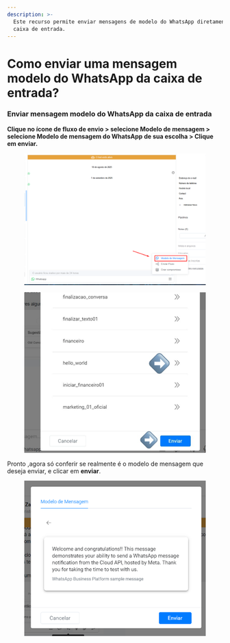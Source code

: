 ```yaml
---
description: >-
  Este recurso permite enviar mensagens de modelo do WhatsApp diretamente da
  caixa de entrada.
---
```


# Como enviar uma mensagem modelo do WhatsApp da caixa de entrada?

### **Enviar mensagem modelo do WhatsApp da caixa de entrada**

**Clique no ícone de fluxo de envio > selecione Modelo de mensagem > selecione Modelo de mensagem do WhatsApp de sua escolha > Clique em enviar.**

<figure><img src="../.gitbook/assets/image.png" alt=""><figcaption></figcaption></figure>

<figure><img src="../.gitbook/assets/image (51).png" alt=""><figcaption></figcaption></figure>

Pronto ,agora só conferir se realmente é o modelo de mensagem que deseja enviar, e clicar em **enviar**.

<figure><img src="../.gitbook/assets/image (52).png" alt=""><figcaption></figcaption></figure>
